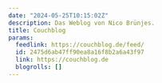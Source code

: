 ```yaml
---
date: "2024-05-25T10:15:02Z"
description: Das Weblog von Nico Brünjes.
title: Couchblog
params:
  feedlink: https://couchblog.de/feed/
  id: 2475d6ab47ff90ea8a16f8b2a6a43f97
  link: https://couchblog.de
  blogrolls: []
---
```


